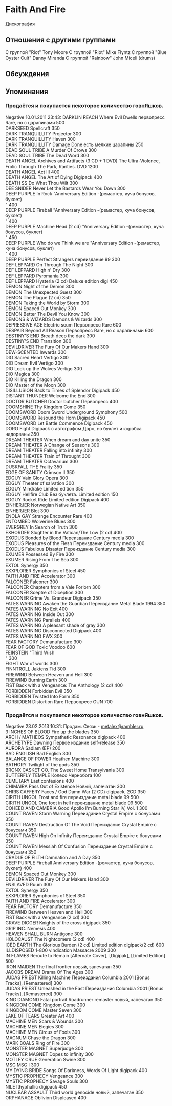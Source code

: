 # Faith And Fire

Дискография

## Отношения с другими группами

C группой "Riot" Tony Moore
C группой "Riot" Mike Flyntz
C группой "Blue Oyster Cult" Danny Miranda
C группой "Rainbow" John Miceli (drums)

## Обсуждения


## Упоминания

### Продаётся и покупается некоторое количество говнЯшков.

Negative 10.01.2011 23:43:
DARKLIN REACH Where Evil Dwells первопресс Rare, но с царапинами 500<BR>DARKSEED Spellcraft 350<BR>DARK TRANQUILLITY Projector 300<BR>DARK TRANQUILLITY Haven 300<BR>DARK TRANQUILLITY Damage Done есть мелкие царапины 250<BR>DEAD SOUL TRIBE A Murder Of Crows 300<BR>DEAD SOUL TRIBE The Dead Word 300<BR>DEATH ANGEL Archives and Artifacts (3 CD + 1 DVD) The Ultra-Violence, Frolic Through The Park, Rarities. DVD 1200<BR>DEATH ANGEL Act III 400<BR>DEATH ANGEL The Art of Dying Digipack 400<BR>DEATH SS Do What Thou Wilt 300<BR>DEE SNIDER Never Let the Bastards Wear You Down 300<BR>DEEP PURPLE In Rock "Anniversary Edition -(ремастер, куча бонусов, буклет)<BR>" 400<BR>DEEP PURPLE Fireball "Anniversary Edition -(ремастер, куча бонусов, буклет)<BR>" 400<BR>DEEP PURPLE Machine Head (2 cd) "Anniversary Edition -(ремастер, куча бонусов, буклет)<BR>" 450<BR>DEEP PURPLE Who do we Think we are "Anniversary Edition -(ремастер, куча бонусов, буклет)<BR>" 400<BR>DEEP PURPLE Perfect Strangers переиздание 99 300<BR>DEF LEPPARD On Through The Night 300<BR>DEF LEPPARD High n' Dry 300<BR>DEF LEPPARD Pyromania 300<BR>DEF LEPPARD Hysteria (2 cd) Deluxe edition digi 450<BR>DEMON Night of the Demon 300<BR>DEMON The Unexpected Guest 300<BR>DEMON The Plague (2 cd) 350<BR>DEMON Taking the World by Storm 300<BR>DEMON Spaced Out Monkey 300<BR>DEMON Better The Devil You Know 300<BR>DEMONS & WIZARDS Demons & Wizards 300<BR>DEPRESSIVE AGE Electric scum Первопресс Rare 600<BR>DESPAIR Beyond All Reason Первопресс Rare, но с царапинами 600<BR>DESTINY'S END Breath deep the dark 300<BR>DESTINY'S END Transition 300<BR>DEVILDRIVER The Fury Of Our Makers Hand 300<BR>DEW-SCENTED Inwards 300<BR>DIO Sacred Heart Vertigo 300<BR>DIO Dream Evil Vertigo 300<BR>DIO Lock up the Wolves Vertigo 300<BR>DIO Magica 300<BR>DIO Killing the Dragon 300<BR>DIO Master of the Moon 300<BR>DISILLUSION Back to Times of Splendor Digipack 450<BR>DISTANT THUNDER Welcome the End 300<BR>DOCTOR BUTCHER Doctor butcher Первопресс 400<BR>DOOMSHINE Thy Kingdom Come 350<BR>DOOMSWORD Doom Sword Un&#8203;derground Symphony 500<BR>DOOMSWORD Resound the Horn Digipack 450<BR>DOOMSWORD Let Battle Commence Digipack 450<BR>DORO Fight Digipack с автографом Доро, но буклет и коробка надорваны 350<BR>DREAM THEATER When dream and day unite 350<BR>DREAM THEATER A Change of Seasons 300<BR>DREAM THEATER Falling into infinity 300<BR>DREAM THEATER Train of Throught 300<BR>DREAM THEATER Octavarium 300<BR>DUSKFALL THE Frailty 350<BR>EDGE OF SANITY Crimson II 350<BR>EDGUY Vain Glory Opera 300<BR>EDGUY Theater of salvation 300<BR>EDGUY Mindrake Limited edition 350<BR>EDGUY Hellfire Club Без буклета. Limited edition 150<BR>EDGUY Rocket Ride Limited edition Digipack 400<BR>EINHERJER Norwegian Native Art 350<BR>EINHERJER Blot 300<BR>ENOLA GAY Strange Encounter Rare 400<BR>ENTOMBED Wolverine Blues 300<BR>EVERGREY In Search of Truth 300<BR>EXHORDER Slughter in the Vatican/The Low (2 cd) 400<BR>EXODUS Bonded by Blood Переиздание Century media 300<BR>EXODUS Pleasures of the Flesh Переиздание Century media 300<BR>EXODUS Fabulous Disaster Переиздание Century media 300<BR>EXUMER Possessed By Fire 300<BR>EXUMER Rising From The Sea 300<BR>EXTOL Synergy 350<BR>EXXPLORER Symphonies of Steel 450<BR>FAITH AND FIRE Accelerator 300<BR>FALCONER Falconer 300<BR>FALCONER Chapters from a Vale Forlorn 300<BR>FALCONER Sceptre of Diception 300<BR>FALCONER Grime Vs. Grandeur Digipack 350<BR>FATES WARNING Awaken the Guardian Переиздание Metal Blade 1994 350<BR>FATES WARNING No Exit 400<BR>FATES WARNING Inside Out 300<BR>FATES WARNING Parallels 400<BR>FATES WARNING A pleasant shade of gray 300<BR>FATES WARNING Disconnected Digipack 400<BR>FATES WARNING FWX 300<BR>FEAR FACTORY Demanufacture 300<BR>FEAR OF GOD Toxic Voodoo 600<BR>FEINSTEIN "Third Wish<BR>" 300<BR>FIGHT War of words 300<BR>FINNTROLL Jaktens Tid 300<BR>FIREWIND Between Heaven and Hell 300<BR>FIREWIND Burning Earth 300<BR>FIST Back with a Vengeance: The Anthology (2 cd) 400<BR>FORBIDDEN Forbidden Evil 350<BR>FORBIDDEN Twisted Into Form 350<BR>FORBIDDEN Distortion Rare Первопресс GUN 700<BR>

### Продаётся и покупается некоторое количество говнЯшков.

Negative 23.02.2013 10:31:
Продам. Связь - metalex@rambler.ru<BR>3 INCHES OF BLOOD	Fire up the blades		350<BR>ARCH / MATHEOS	Sympathetic Resonance 	digipack 	400<BR>ARCHETYPE	Dawning	Первое издание self-release	350<BR>AURORA	Sadiam (EP)		200<BR>BAD ENGLISH	Bad English		300<BR>BALANCE OF POWER	Heathen Machine		300<BR>BATHORY 	Twilight of the gods 		350<BR>BRONX CASKET CO.	The Sweet Home Transylvania		300<BR>BUTTERFLY TEMPLE	Колесо Чернобога		100<BR>CEMETARY 	Last confesions 		400<BR>CHIMAIRA	Pass Out of Existence	Новый, запечатан	300<BR>CHRIS CAFFERY	Faces / God Damn War (2 CD)	digipack, 2CD	350<BR>CIRITH UNGOL	Frost and fire	переиздание metal blade 99	500<BR>CIRITH UNGOL	One foot in hell	переиздание metal blade 99	500<BR>COHEED AND CAMBRIA	Good Apollo I'm Burning Star IV, Vol. 1		300<BR>COUNT RAVEN	Storm Warning	Переиздание Crystal Empire с бонусами	350<BR>COUNT RAVEN	Destruction Of The Void 	Переиздание Crystal Empire с бонусами	350<BR>COUNT RAVEN	High On Infinity 	Переиздание Crystal Empire с бонусами	350<BR>COUNT RAVEN	Messiah Of Confusion 	Переиздание Crystal Empire с бонусами	350<BR>CRADLE OF FILTH	Damnation and A Day		350<BR>DEEP PURPLE	Fireball	Anniversary Edition -(ремастер, куча бонусов, буклет) 	400<BR>DEMON 	Spaced Out Monkey		300<BR>DEVILDRIVER 	The Fury Of Our Makers Hand		300<BR>ENSLAVED 	Ruum		300<BR>EXTOL	Synergy		350<BR>EXXPLORER	Symphonies of Steel		350<BR>FAITH AND FIRE 	Accelerator		300<BR>FEAR FACTORY 	Demanufacture		350<BR>FIREWIND	Between Heaven and Hell		300<BR>FIST 	Back with a Vengeance  (2 cd)		300<BR>GRAVE DIGGER	Knights of the cross	digipack	350<BR>GRIP INC.	Nemesis		400<BR>HEAVEN SHALL BURN	Antigone		300<BR>HOLOCAUST	The Nightcomers (2 cd)		400<BR>ICED EARTH	The Glorious Burden (2 cd)	Limited edition digipack(2 cd)	600<BR>ILLDISPOSED	1-800 vindication	Massacre 2009	300<BR>IN FLAMES	Reroute to Remain	[Alternate Cover], [Digipak], [Limited Edition]	500<BR>IRON MAIDEN 	The final frontier 	новый, запечатан	350<BR>JACOBS DREAM	Drama Of The Ages		300<BR>JUDAS PRIEST	Killing Machine	Переиздания Columbia 2001 [Bonus Tracks], [Remastered]	300<BR>JUDAS PRIEST	Unleashed in the East	Переиздания Columbia 2001 [Bonus Tracks], [Remastered]	300<BR>KING DIAMOND 	Fatal portrait  	Roadrunner remaster новый, запечатан	350<BR>KINGDOM COME	Kingdom Come		300<BR>KINGDOM COME	Master Seven		300<BR>LAKE OF TEARS	 Greater Art		400<BR>MACHINE MEN	Scars & Wounds 		300<BR>MACHINE MEN	Elegies		300<BR>MACHINE MEN	Circus of Fools		300<BR>MAGNUM	 Chase the Dragon		300<BR>MARK BOALS 	Ring of Fire		300<BR>MONSTER MAGNET	Superjudge		300<BR>MONSTER MAGNET	Dopes to infinity		300<BR>MOTLEY CRUE	Generation Swine		300<BR>MSG	MSG I		300<BR>MY DYING BRIDE	Songs Of Darkness, Words Of Light 	digipack	400<BR>MYSTIC PROPHECY	Vengeance		300<BR>MYSTIC PROPHECY	Savage Souls		300<BR>NILE 	Ithyphallic 	digipack	450<BR>NUCLEAR ASSAULT 	Third world genocide 	новый, запечатан	350<BR>ORPHANAGE 	Oblivion	Displeased	400<BR>

